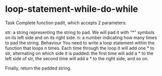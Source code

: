 # loop-statement-while-do-while
Task
Complete function padIt, which accepts 2 parameters:

str: a string representing the string to pad. We will pad it with "*" symbols on its left side and on its right side.
n: a number indicating how many times to pad the string.
Behaviour
You need to write a loop statement within the function that loops n times. Each time through the loop it will add one * to str, alternating on which side it is padded: the first time will add a * to the left side of str, the second time will add a * to the right side, and so on.

Finally, return the padded string.